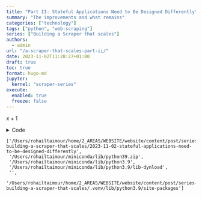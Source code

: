 ```yaml
---
title: "Part II: Stateful Applications Need to Be Designed Differently"
summary: "The improvements and what remains"
categories: ["technology"]
tags: ["python", "web-scraping"]
series: ["Building a Scraper that scales"]
authors:
  - admin
url: "/a-scraper-that-scales-part-ii/"
date: 2023-11-02T11:28:27+01:00
draft: true
toc: true
format: hugo-md
jupyter:
  kernel: "scraper-series"
execute:
  enabled: true
  freeze: false
---
```


<!-- {{< figure src="run-1.gif" caption="Yamaha DTX 452"  >}} -->

$x + 1$

<details>
<summary>Code</summary>

```python
import sys

sys.path
```

</details>

    ['/Users/rohailtaimour/home/2_AREAS/WEBSITE/website/content/post/series-building-a-scraper-that-scales/2023-11-02-stateful-applications-need-to-be-designed-differently',
     '/Users/rohailtaimour/miniconda/lib/python39.zip',
     '/Users/rohailtaimour/miniconda/lib/python3.9',
     '/Users/rohailtaimour/miniconda/lib/python3.9/lib-dynload',
     '',
     '/Users/rohailtaimour/home/2_AREAS/WEBSITE/website/content/post/series-building-a-scraper-that-scales/.venv/lib/python3.9/site-packages']
